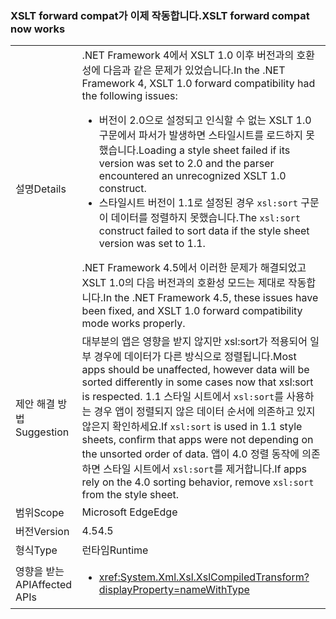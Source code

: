 ### <a name="xslt-forward-compat-now-works"></a><span data-ttu-id="01411-101">XSLT forward compat가 이제 작동합니다.</span><span class="sxs-lookup"><span data-stu-id="01411-101">XSLT forward compat now works</span></span>

|   |   |
|---|---|
|<span data-ttu-id="01411-102">설명</span><span class="sxs-lookup"><span data-stu-id="01411-102">Details</span></span>|<span data-ttu-id="01411-103">.NET Framework 4에서 XSLT 1.0 이후 버전과의 호환성에 다음과 같은 문제가 있었습니다.</span><span class="sxs-lookup"><span data-stu-id="01411-103">In the .NET Framework 4, XSLT 1.0 forward compatibility had the following issues:</span></span><ul><li><span data-ttu-id="01411-104">버전이 2.0으로 설정되고 인식할 수 없는 XSLT 1.0 구문에서 파서가 발생하면 스타일시트를 로드하지 못했습니다.</span><span class="sxs-lookup"><span data-stu-id="01411-104">Loading a style sheet failed if its version was set to 2.0 and the parser encountered an unrecognized XSLT 1.0 construct.</span></span></li><li><span data-ttu-id="01411-105">스타일시트 버전이 1.1로 설정된 경우 <code>xsl:sort</code> 구문이 데이터를 정렬하지 못했습니다.</span><span class="sxs-lookup"><span data-stu-id="01411-105">The <code>xsl:sort</code> construct failed to sort data if the style sheet version was set to 1.1.</span></span></li></ul><span data-ttu-id="01411-106">.NET Framework 4.5에서 이러한 문제가 해결되었고 XSLT 1.0의 다음 버전과의 호환성 모드는 제대로 작동합니다.</span><span class="sxs-lookup"><span data-stu-id="01411-106">In the .NET Framework 4.5, these issues have been fixed, and XSLT 1.0 forward compatibility mode works properly.</span></span>|
|<span data-ttu-id="01411-107">제안 해결 방법</span><span class="sxs-lookup"><span data-stu-id="01411-107">Suggestion</span></span>|<span data-ttu-id="01411-108">대부분의 앱은 영향을 받지 않지만 xsl:sort가 적용되어 일부 경우에 데이터가 다른 방식으로 정렬됩니다.</span><span class="sxs-lookup"><span data-stu-id="01411-108">Most apps should be unaffected, however data will be sorted differently in some cases now that xsl:sort is respected.</span></span> <span data-ttu-id="01411-109">1.1 스타일 시트에서 <code>xsl:sort</code>를 사용하는 경우 앱이 정렬되지 않은 데이터 순서에 의존하고 있지 않은지 확인하세요.</span><span class="sxs-lookup"><span data-stu-id="01411-109">If <code>xsl:sort</code> is used in 1.1 style sheets, confirm that apps were not depending on the unsorted order of data.</span></span> <span data-ttu-id="01411-110">앱이 4.0 정렬 동작에 의존하면 스타일 시트에서 <code>xsl:sort</code>를 제거합니다.</span><span class="sxs-lookup"><span data-stu-id="01411-110">If apps rely on the 4.0 sorting behavior, remove <code>xsl:sort</code> from the style sheet.</span></span>|
|<span data-ttu-id="01411-111">범위</span><span class="sxs-lookup"><span data-stu-id="01411-111">Scope</span></span>|<span data-ttu-id="01411-112">Microsoft Edge</span><span class="sxs-lookup"><span data-stu-id="01411-112">Edge</span></span>|
|<span data-ttu-id="01411-113">버전</span><span class="sxs-lookup"><span data-stu-id="01411-113">Version</span></span>|<span data-ttu-id="01411-114">4.5</span><span class="sxs-lookup"><span data-stu-id="01411-114">4.5</span></span>|
|<span data-ttu-id="01411-115">형식</span><span class="sxs-lookup"><span data-stu-id="01411-115">Type</span></span>|<span data-ttu-id="01411-116">런타임</span><span class="sxs-lookup"><span data-stu-id="01411-116">Runtime</span></span>|
|<span data-ttu-id="01411-117">영향을 받는 API</span><span class="sxs-lookup"><span data-stu-id="01411-117">Affected APIs</span></span>|<ul><li><xref:System.Xml.Xsl.XslCompiledTransform?displayProperty=nameWithType></li></ul>|

